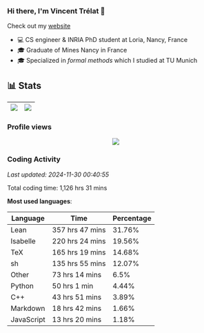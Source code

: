 ### Hi there, I'm Vincent Trélat 👋

Check out my [website](https://vtrelat.github.io)

-   💻 CS engineer & INRIA PhD student at Loria, Nancy, France
-   🎓 Graduate of Mines Nancy in France
-   🎓 Specialized in _formal methods_ which I studied at TU Munich

## 📊 **Stats**

| <img align="center" src="https://readme-stats.clckblog.space/api?username=VTrelat&show_icons=true&include_all_commits=true&theme=tokyonight&hide_border=true" /> | <img align="center" src="https://readme-stats.clckblog.space/api/top-langs/?username=VTrelat&layout=compact&theme=tokyonight&hide_border=true" /> |
| ---------------------------------------------------------------------------------------------------------------------------------------------------------------- | ------------------------------------------------------------------------------------------------------------------------------------------------- |

### Profile views

<p align="center">
 <img src="https://profile-counter.glitch.me/VTrelat/count.svg" />
</p>

<!--automations-->
### Coding Activity
_Last updated: 2024-11-30 00:40:55_

Total coding time: 1,126 hrs 31 mins

**Most used languages**:

| Language | Time | Percentage |
| ------------- | ------------- | ------------- |
| Lean | 357 hrs 47 mins | 31.76% |
| Isabelle | 220 hrs 24 mins | 19.56% |
| TeX | 165 hrs 19 mins | 14.68% |
| sh | 135 hrs 55 mins | 12.07% |
| Other | 73 hrs 14 mins | 6.5% |
| Python | 50 hrs 1 min | 4.44% |
| C++ | 43 hrs 51 mins | 3.89% |
| Markdown | 18 hrs 42 mins | 1.66% |
| JavaScript | 13 hrs 20 mins | 1.18% |

